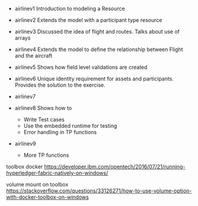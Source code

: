 

* airlinev1
  Introduction to modeling a Resource

* airlinev2
  Extends the model with a participant type resource

* airlinev3
  Discussed the idea of flight and routes. Talks about use of arrays

* airlinev4
  Extends the model to define the relationship between Flight and the aircraft

* airlinev5
  Shows how field level validations are created

* airlinev6
  Unique identity requirement for assets and participants. Provides the solution to the exercise.
  
* airlinev7

* airlinev8
  Shows how to
  - Write Test cases
  - Use the embedded runtime for testing
  - Error handling in TP functions

* airlinev9
  - More TP functions
  
toolbox docker
https://developer.ibm.com/opentech/2016/07/21/running-hyperledger-fabric-natively-on-windows/

volume mount on toolbox
https://stackoverflow.com/questions/33126271/how-to-use-volume-option-with-docker-toolbox-on-windows

